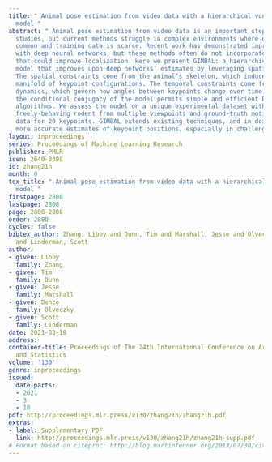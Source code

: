 ```yaml
---
title: " Animal pose estimation from video data with a hierarchical von Mises-Fisher-Gaussian
  model "
abstract: " Animal pose estimation from video data is an important step in many biological
  studies, but current methods struggle in complex environments where occlusions are
  common and training data is scarce. Recent work has demonstrated improved accuracy
  with deep neural networks, but these methods often do not incorporate prior distributions
  that could improve localization. Here we present GIMBAL: a hierarchical von Mises-Fisher-Gaussian
  model that improves upon deep networks’ estimates by leveraging spatiotemporal constraints.
  The spatial constraints come from the animal’s skeleton, which induces a curved
  manifold of keypoint configurations. The temporal constraints come from the postural
  dynamics, which govern how angles between keypoints change over time. Importantly,
  the conditional conjugacy of the model permits simple and efficient Bayesian inference
  algorithms. We assess the model on a unique experimental dataset with video of a
  freely-behaving rodent from multiple viewpoints and ground-truth motion capture
  data for 20 keypoints. GIMBAL extends existing techniques, and in doing so offers
  more accurate estimates of keypoint positions, especially in challenging contexts. "
layout: inproceedings
series: Proceedings of Machine Learning Research
publisher: PMLR
issn: 2640-3498
id: zhang21h
month: 0
tex_title: " Animal pose estimation from video data with a hierarchical von Mises-Fisher-Gaussian
  model "
firstpage: 2800
lastpage: 2808
page: 2800-2808
order: 2800
cycles: false
bibtex_author: Zhang, Libby and Dunn, Tim and Marshall, Jesse and Olveczky, Bence
  and Linderman, Scott
author:
- given: Libby
  family: Zhang
- given: Tim
  family: Dunn
- given: Jesse
  family: Marshall
- given: Bence
  family: Olveczky
- given: Scott
  family: Linderman
date: 2021-03-18
address:
container-title: Proceedings of The 24th International Conference on Artificial Intelligence
  and Statistics
volume: '130'
genre: inproceedings
issued:
  date-parts:
  - 2021
  - 3
  - 18
pdf: http://proceedings.mlr.press/v130/zhang21h/zhang21h.pdf
extras:
- label: Supplementary PDF
  link: http://proceedings.mlr.press/v130/zhang21h/zhang21h-supp.pdf
# Format based on citeproc: http://blog.martinfenner.org/2013/07/30/citeproc-yaml-for-bibliographies/
---
```

